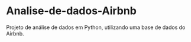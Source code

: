 # Analise-de-dados-Airbnb
Projeto de análise de dados em Python, utilizando uma base de dados do Airbnb.
